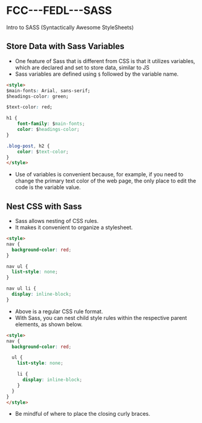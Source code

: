 # FCC---FEDL---SASS

Intro to SASS (Syntactically Awesome StyleSheets)

## Store Data with Sass Variables

- One feature of Sass that is different from CSS is that it utilizes variables, which are declared and set to store data, similar to JS
- Sass variables are defined using `$` followed by the variable name.

```html
<style>
$main-fonts: Arial, sans-serif;
$headings-color: green;

$text-color: red;

h1 {
    font-family: $main-fonts;
    color: $headings-color;
}

.blog-post, h2 {
    color: $text-color;
}
</style>
```

- Use of variables is convenient because, for example, if you need to change the primary text color of the web page, the only place to edit the code is the variable value.

## Nest CSS with Sass

- Sass allows nesting of CSS rules.
- It makes it convenient to organize a stylesheet.

```html
<style>
nav {
  background-color: red;
}

nav ul {
  list-style: none;
}

nav ul li {
  display: inline-block;
}
```

- Above is a regular CSS rule format.
- With Sass, you can nest child style rules within the respective parent elements, as shown below.

```html
<style>
nav {
  background-color: red;

  ul {
    list-style: none;

    li {
      display: inline-block;
    }
  }
}
</style>
```

- Be mindful of where to place the closing curly braces.